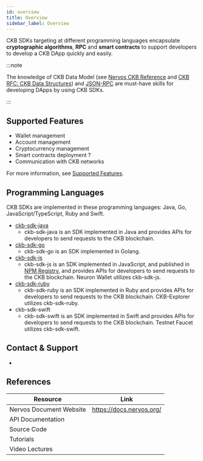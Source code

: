 ```yaml
---
id: overview
title: Overview
sidebar_label: Overview
---
```

CKB SDKs targeting at different programming languages encapsulate **cryptographic algorithms**, **RPC** and **smart contracts** to support developers to develop a CKB DApp quickly and easily.

<!--These SDKs can enable the DApp to interact with a local or a remote CKB node more efficiently.-->

:::note

The knowledge of CKB Data Model (see [Nervos CKB Reference](https://docs.nervos.org/docs/reference/introduction) and [CKB RFC: CKB Data Structures](https://github.com/nervosnetwork/rfcs/blob/master/rfcs/0019-data-structures/0019-data-structures.md)) and [JSON-RPC](https://github.com/nervosnetwork/ckb/tree/develop/rpc) are must-have skills for developing DApps by using CKB SDKs.

:::

## Supported Features

- Wallet management
- Account management
- Cryptocurrency management
- Smart contracts deployment ?
- Communication with CKB networks

For more information, see [Supported Features](../introduction/features).

## Programming Languages

CKB SDKs are implemented in these programming languages: Java, Go, JavaScript/TypeScript, Ruby and Swift.

- [ckb-sdk-java](https://github.com/nervosnetwork/ckb-sdk-java)
  - ckb-sdk-java is an SDK implemented in Java and provides APIs for developers to send requests to the CKB blockchain.
- [ckb-sdk-go](https://github.com/nervosnetwork/ckb-sdk-go)
  - ckb-sdk-go is an SDK implemented in Golang.
- [ckb-sdk-js](https://github.com/nervosnetwork/ckb-sdk-js)
  - ckb-sdk-js is an SDK implemented in JavaScript, and published in [NPM Registry](https://www.npmjs.com/package/@nervosnetwork/ckb-sdk-core/), and provides APIs for developers to send requests to the CKB blockchain. Neuron Wallet utilizes ckb-sdk-js.
- [ckb-sdk-ruby](https://github.com/nervosnetwork/ckb-sdk-ruby)
  - ckb-sdk-ruby is an SDK implemented in Ruby and provides APIs for developers to send requests to the CKB blockchain. CKB-Explorer utilizes ckb-sdk-ruby.
- ckb-sdk-swift
  - ckb-sdk-swift is an SDK implemented in Swift and provides APIs for developers to send requests to the CKB blockchain. Testnet Faucet utilizes ckb-sdk-swift.

## Contact & Support

- 

## References

| Resource                          | Link                     |
| --------------------------------- | ------------------------ |
| Nervos&nbsp;Document&nbsp;Website | https://docs.nervos.org/ |
| API&nbsp;Documentation            |                          |
| Source&nbsp;Code                  |                          |
| Tutorials                         |                          |
| Video&nbsp;Lectures               |                          |

